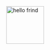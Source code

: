 <img width="100px" src="https://media.giphy.com/media/H6E7CjSrSVWhgEV7E8/giphy.gif" alt="hello frind">

<!--
**georginapuig/georginapuig** is a ✨ _special_ ✨ repository because its `README.md` (this file) appears on your GitHub profile.

### Hi there 👋

Here are some ideas to get you started:

- 🔭 I’m currently working on ...
- 🌱 I’m currently learning ...
- 👯 I’m looking to collaborate on ...
- 🤔 I’m looking for help with ...
- 💬 Ask me about ...
- 📫 How to reach me: ...
- 😄 Pronouns: ...
- ⚡ Fun fact: ...
-->
